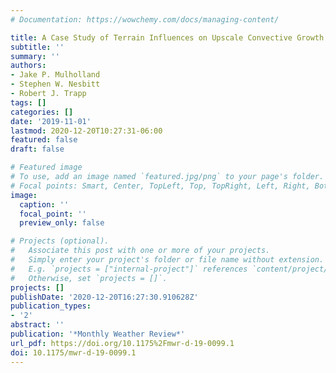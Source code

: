 ```yaml
---
# Documentation: https://wowchemy.com/docs/managing-content/

title: A Case Study of Terrain Influences on Upscale Convective Growth of a Supercell
subtitle: ''
summary: ''
authors:
- Jake P. Mulholland
- Stephen W. Nesbitt
- Robert J. Trapp
tags: []
categories: []
date: '2019-11-01'
lastmod: 2020-12-20T10:27:31-06:00
featured: false
draft: false

# Featured image
# To use, add an image named `featured.jpg/png` to your page's folder.
# Focal points: Smart, Center, TopLeft, Top, TopRight, Left, Right, BottomLeft, Bottom, BottomRight.
image:
  caption: ''
  focal_point: ''
  preview_only: false

# Projects (optional).
#   Associate this post with one or more of your projects.
#   Simply enter your project's folder or file name without extension.
#   E.g. `projects = ["internal-project"]` references `content/project/deep-learning/index.md`.
#   Otherwise, set `projects = []`.
projects: []
publishDate: '2020-12-20T16:27:30.910628Z'
publication_types:
- '2'
abstract: ''
publication: '*Monthly Weather Review*'
url_pdf: https://doi.org/10.1175%2Fmwr-d-19-0099.1
doi: 10.1175/mwr-d-19-0099.1
---
```


